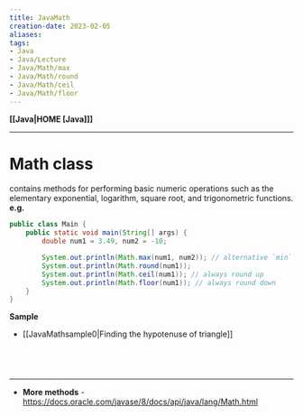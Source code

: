 ```yaml
---
title: JavaMath
creation-date: 2023-02-05
aliases:
tags:
- Java
- Java/Lecture
- Java/Math/max
- Java/Math/round
- Java/Math/ceil
- Java/Math/floor
---
```

**[[Java|HOME [Java]]]**

---
# Math class
contains methods for performing basic numeric operations such as the elementary exponential, logarithm, square root, and trigonometric functions.
**e.g.**
```java
public class Main {
    public static void main(String[] args) {
        double num1 = 3.49, num2 = -10;

        System.out.println(Math.max(num1, num2)); // alternative `min`
        System.out.println(Math.round(num1));
        System.out.println(Math.ceil(num1)); // always round up
        System.out.println(Math.floor(num1)); // always round down
    }
}
```

**Sample**
- [[JavaMathsample0|Finding the hypotenuse of triangle]]

<br>

# 
---
- **More methods** - https://docs.oracle.com/javase/8/docs/api/java/lang/Math.html